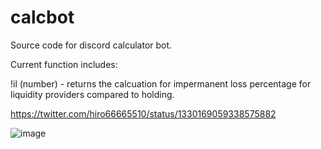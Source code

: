 # calcbot

Source code for discord calculator bot. 

Current function includes:

!il (number) - returns the calcuation for impermanent loss percentage for liquidity providers compared to holding.

https://twitter.com/hiro66665510/status/1330169059338575882

![image](https://pbs.twimg.com/media/EnW0DvSXUAEcfyC?format=png&name=small)
